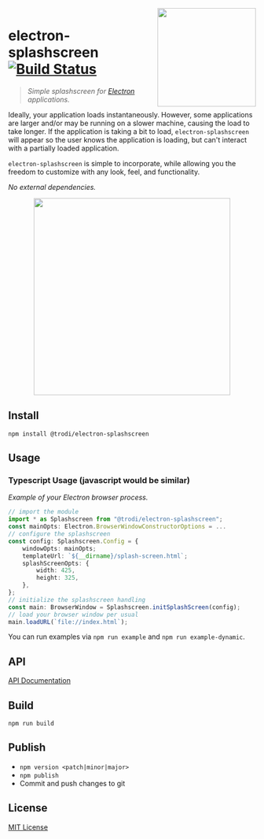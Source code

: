 <img src="https://raw.githubusercontent.com/trodi/electron-splashscreen/master/icon.svg?sanitize=true" width="200" height="200" align="right" />

# electron-splashscreen [![Build Status](https://travis-ci.org/trodi/electron-splashscreen.svg)](https://travis-ci.org/trodi/electron-splashscreen)
> *Simple splashscreen for [Electron](http://electron.atom.io) applications.*

Ideally, your application loads instantaneously. However, some applications are larger and/or may be running on a slower machine, causing the load to take longer. If the application is taking a bit to load, `electron-splashscreen` will appear so the user knows the application is loading, but can't interact with a partially loaded application.

`electron-splashscreen` is simple to incorporate, while allowing you the freedom to customize with any look, feel, and functionality.

*No external dependencies.*

<p align="center"><img src="https://raw.githubusercontent.com/trodi/electron-splashscreen/master/demo.gif" width="400"></p>

## Install
```
npm install @trodi/electron-splashscreen
```

## Usage

### Typescript Usage (javascript would be similar)

*Example of your Electron browser process.*
```typescript
// import the module
import * as Splashscreen from "@trodi/electron-splashscreen";
const mainOpts: Electron.BrowserWindowConstructorOptions = ...
// configure the splashscreen
const config: Splashscreen.Config = {
    windowOpts: mainOpts;
    templateUrl: `${__dirname}/splash-screen.html`;
    splashScreenOpts: {
        width: 425,
        height: 325,
    },
};
// initialize the splashscreen handling
const main: BrowserWindow = Splashscreen.initSplashScreen(config);
// load your browser window per usual
main.loadURL(`file://index.html`);
```

You can run examples via `npm run example` and `npm run example-dynamic`.

## API
[API Documentation](https://github.com/trodi/electron-splashscreen/blob/master/api-doc/README.md)

## Build
`npm run build`

## Publish
* `npm version <patch|minor|major>`
* `npm publish`
* Commit and push changes to git

## License
[MIT License](LICENSE)
